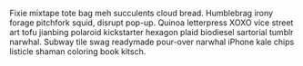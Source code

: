 Fixie mixtape tote bag meh succulents cloud bread. Humblebrag irony forage pitchfork squid, disrupt pop-up. Quinoa letterpress XOXO vice street art tofu jianbing polaroid kickstarter hexagon plaid biodiesel sartorial tumblr narwhal. Subway tile swag readymade pour-over narwhal iPhone kale chips listicle shaman coloring book kitsch.